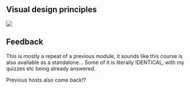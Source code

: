 ## Visual design principles

![](/files/visualprinciples.png)

## Feedback

This is mostly a repeat of a previous module, it sounds like this course is also available as a standalone... Some of it is literally IDENTICAL, with my quizzes etc being already answered.

Previous hosts also come back!?
